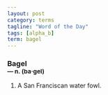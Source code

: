 ```yaml
---
layout: post
category: terms
tagline: "Word of the Day"
tags: [alpha_b]
term: bagel
---
```


<h3>Bagel<br/> <small>&mdash; n. (ba<span>&middot;</span>gel)</small></h3>
<p><ol><li>A San Franciscan water fowl.</li>
</ol></p>
